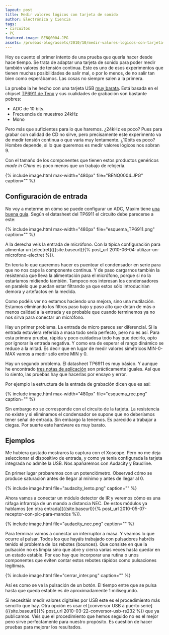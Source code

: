 ```yaml
---
layout: post
title: Medir valores lógicos con tarjeta de sonido
author: Electrónica y Ciencia
tags:
- circuitos
- PC
featured-image: BENQ0004.JPG
assets: /pruebas-blog/assets/2010/10/medir-valores-logicos-con-tarjeta-de
---
```


Hoy os cuento el primer intento de una prueba que quería hacer desde hace tiempo. Se trata de adaptar una tarjeta de sonido para poder medir también valores de tensión continua. Este es uno de esos experimentos que tienen muchas posibilidades de salir mal, o por lo menos, de no salir tan bien como esperábamos. Las cosas no siempre salen a la primera.

La prueba la he hecho con una tarjeta USB [muy barata](http://www.dealextreme.com/details.dx/sku.22475). Está basada en el chipset [TP6911 de Tenx]({{page.assets}}/DS-TP6911_V10.pdf) y sus cualidades de grabación son bastante pobres:

- ADC de 10 bits.
- Frecuencia de muestreo 24kHz
- Mono

Pero más que suficientes para lo que haremos. ¿24kHz es poco? Pues para grabar con calidad de CD no sirve, pero precisamente este experimento va de medir tensión continua o que varía muy lentamente. ¿10bits es poco? Hombre depende, si lo que queremos es medir valores lógicos nos sobran 9.

Con el tamaño de los componentes que tienen estos productos genéricos *made in China* es poco menos que un trabajo de relojería.

{% include image.html max-width="480px" file="BENQ0004.JPG" caption="" %}

## Configuración de entrada

No voy a meterme en cómo se puede configurar un ADC, Maxim tiene [una buena guía](http://www.maxim-ic.com/app-notes/index.mvp/id/1108). Según el datasheet del TP6911 el circuito debe parecerse a este:

{% include image.html max-width="480px" file="esquema_TP6911.png" caption="" %}

A la derecha veis la entrada de micrófono. Con la típica configuración para alimentar un [electret]({{site.baseurl}}{% post_url 2010-06-04-utilizar-un-microfono-electret %}).

En teoría lo que queremos hacer es puentear el condensador en serie para que no nos cape la componente continua. Y de paso cargarnos también la resistencia que lleva la alimentación para el micrófono, porque si no la estaríamos midiendo también. Tampoco nos interesan los condensadores en paralelo que puedan estar filtrando ya que estos sólo introducirían demora y artefactos en la medida.

Como podéis ver no estamos haciendo una mejora, sino una mutilación. Estamos eliminando los filtros paso bajo y paso alto que dotan de más o menos calidad a la entrada y es probable que cuando terminemos ya no nos sirva para conectar un micrófono.

Hay un primer problema. La entrada de micro parece ser diferencial. Si la entrada estuviera referida a masa todo sería perfecto, pero no es así. Para esta primera prueba, rápida y poco cuidadosa todo hay que decirlo, opto por ignorar la entrada negativa. Y como era de esperar el rango dinámico se reduce a la mitad. Es decir que en lugar de medir valores simétricos MIN-0-MAX vamos a medir sólo entre MIN y 0.

Hay un segundo problema. El datasheet TP6911 es muy básico. Y aunque he encontrado [tres notas de aplicación](http://www.iamnota.net/hw:tp6911) son prácticamente iguales. Así que lo siento, las pruebas hay que hacerlas por ensayo y error.

Por ejemplo la estructura de la entrada de grabación dicen que es así:

{% include image.html max-width="480px" file="esquema_rec.png" caption="" %}

Sin embargo no se corresponde con el circuito de la tarjeta. La resistencia no existe y si eliminamos el condensador se supone que no deberíamos tener señal de entrada. Sin embargo la tenemos. Es parecido a trabajar a ciegas. Por suerte este hardware es muy barato.

## Ejemplos

Me hubiera gustado mostraros la captura con el Xoscope. Pero no me deja seleccionar el dispositivo de entrada, y como ya tenía configurada la tarjeta integrada no admite la USB. Nos apañaremos con Audacity y Baudline.

En primer lugar probaremos con un potenciómetro. Observad cómo se produce saturación antes de llegar al mínimo y antes de llegar al 0.

{% include image.html file="audacity_lento.png" caption="" %}

Ahora vamos a conectar un módulo detector de IR y veremos cómo es una ráfaga infrarroja de un mando a distancia NEC. De estos módulos ya hablamos [en otra entrada]({{site.baseurl}}{% post_url 2010-05-07-receptor-con-pic-para-mandos %}).

{% include image.html file="audacity_nec.png" caption="" %}

Para terminar vamos a conectar un interruptor a masa. Y veamos lo que ocurre al pulsar. Todos los que hayáis trabajado con pulsadores habréis tenido el problema de los rebotes (bounces). Que consiste en que la pulsación no es limpia sino que abre y cierra varias veces hasta quedar en un estado estable. Por eso hay que incorporar una rutina o unos componentes que eviten contar estos rebotes rápidos como pulsaciones legítimas.

{% include image.html file="cerrar_inter.png" caption="" %}

Así es como se ve la pulsación de un botón. El tiempo entre que se pulsa hasta que queda estable es de aproximadamente 1 milisegundo.

Si necesitáis medir valores digitales por USB este es el procedimiento más sencillo que hay. Otra opción es usar el [conversor USB a puerto serie]({{site.baseurl}}{% post_url 2010-03-22-conversor-usb-rs232 %}) que ya publicamos. Veis que el procedimiento que hemos seguido no es el mejor pero sirve perfectamente para nuestro propósito. Es cuestión de hacer pruebas para mejorar los resultados.


